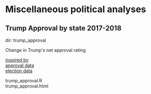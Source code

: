 # Miscellaneous political analyses

## Trump Approval by state 2017-2018
dir: trump_approval

Change in Trump's net approval rating

[inspired by](https://fivethirtyeight.com/features/how-trumps-popularity-is-holding-up-by-state/)  
[approval data](https://morningconsult.com/tracking-trump/)  
[election data](https://en.wikipedia.org/wiki/United_States_presidential_election,_2016)  

trump_approval.R  
trump_approval.html  


